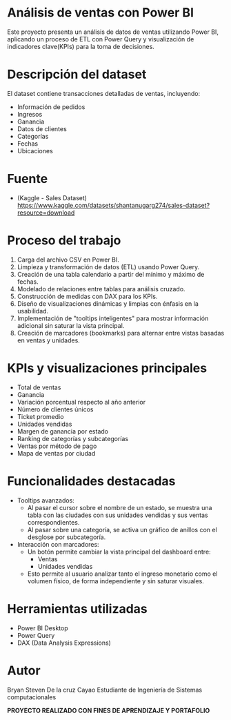 # Análisis de ventas con Power BI

Este proyecto presenta un análisis de datos de ventas utilizando Power BI, aplicando un proceso de ETL con Power Query 
y visualización de indicadores clave(KPIs) para la toma de decisiones.

# Descripción del dataset

El dataset contiene transacciones detalladas de ventas, incluyendo:
- Información de pedidos
- Ingresos
- Ganancia
- Datos de clientes
- Categorías
- Fechas
- Ubicaciones

# Fuente

- (Kaggle - Sales Dataset) https://www.kaggle.com/datasets/shantanugarg274/sales-dataset?resource=download

# Proceso del trabajo

1. Carga del archivo CSV en Power BI.
2. Limpieza y transformación de datos (ETL) usando Power Query.
3. Creación de una tabla calendario a partir del mínimo y máximo de fechas.
4. Modelado de relaciones entre tablas para análisis cruzado.
5. Construcción de medidas con DAX para los KPIs.
6. Diseño de visualizaciones dinámicas y limpias con énfasis en la usabilidad.
7. Implementación de "tooltips inteligentes" para mostrar información adicional sin saturar la vista principal.
8. Creación de marcadores (bookmarks) para alternar entre vistas basadas en ventas y unidades.


# KPIs y visualizaciones principales

- Total de ventas
- Ganancia
- Variación porcentual respecto al año anterior
- Número de clientes únicos
- Ticket promedio 
- Unidades vendidas
- Margen de ganancia por estado
- Ranking de categorías y subcategorías
- Ventas por método de pago
- Mapa de ventas por ciudad

# Funcionalidades destacadas 

* Tooltips avanzados:
  - Al pasar el cursor sobre el nombre de un estado, se muestra una tabla con las ciudades con sus unidades vendidas     y sus ventas correspondientes.
  - Al pasar sobre una categoría, se activa un gráfico de anillos con el desglose por subcategoría.
* Interacción con marcadores:
  - Un botón permite cambiar la vista principal del dashboard entre:
    - Ventas
    - Unidades vendidas
  - Esto permite al usuario analizar tanto el ingreso monetario como el volumen físico, de forma independiente y sin     saturar visuales.

# Herramientas utilizadas

- Power BI Desktop
- Power Query
- DAX (Data Analysis Expressions)

# Autor 

Bryan Steven De la cruz Cayao 
Estudiante de Ingeniería de Sistemas computacionales

**PROYECTO REALIZADO CON FINES DE APRENDIZAJE Y PORTAFOLIO**

  
